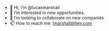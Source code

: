 - 👋 Hi, I’m @lucasmarshall
- 👀 I’m interested in new opportunities.
- 💞️ I’m looking to collaborate on new companies
- 📫 How to reach me: lmarshall@hey.com

<!---
lucasmarshall/lucasmarshall is a ✨ special ✨ repository because its `README.md` (this file) appears on your GitHub profile.
You can click the Preview link to take a look at your changes.
--->
